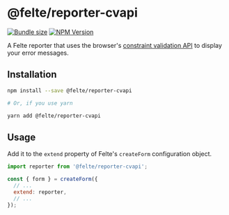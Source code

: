 # @felte/reporter-cvapi

[![Bundle size](https://img.shields.io/bundlephobia/min/@felte/reporter-cvapi)](https://bundlephobia.com/result?p=@felte/reporter-cvapi)
[![NPM Version](https://img.shields.io/npm/v/@felte/reporter-cvapi)](https://www.npmjs.com/package/@felte/reporter-cvapi)

A Felte reporter that uses the browser's [constraint validation API](https://developer.mozilla.org/en-US/docs/Web/API/Constraint_validation) to display your error messages.

## Installation

```sh
npm install --save @felte/reporter-cvapi

# Or, if you use yarn

yarn add @felte/reporter-cvapi
```

## Usage

Add it to the `extend` property of Felte's `createForm` configuration object.

```javascript
import reporter from '@felte/reporter-cvapi';

const { form } = createForm({
  // ...
  extend: reporter,
  // ...
});
```
